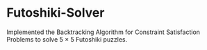 # Futoshiki-Solver
Implemented the Backtracking Algorithm for Constraint Satisfaction Problems to solve 5 × 5 Futoshiki puzzles. 
